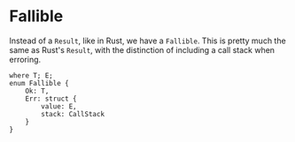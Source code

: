 # Fallible

Instead of a `Result`, like in Rust, we have a `Fallible`.
This is pretty much the same as Rust's `Result`, with the distinction of including a call stack when erroring.

```
where T; E;
enum Fallible {
    Ok: T,
    Err: struct {
        value: E,
        stack: CallStack
    }
}
```

